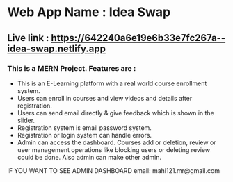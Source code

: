 # Web App Name : Idea Swap

## Live link : https://642240a6e19e6b33e7fc267a--idea-swap.netlify.app

### This is a MERN Project. Features are :
<ul>
  <li>This is an E-Learning platform with a real world course enrollment system.</li>
  <li>Users can enroll in courses and view videos and details after registration.</li>
  <li>Users can send email directly & give feedback which is shown in the slider.</li>
  <li>Registration system is email password system.</li>
  <li>Registration or login system can handle errors.</li>
  <li>Admin can access the dashboard. Courses add or deletion, review or user management operations like blocking users or deleting review could be done. Also admin can make other admin.</li>
</ul>
<bold>IF YOU WANT TO SEE ADMIN DASHBOARD email: mahi121.mr@gmail.com</bold>




